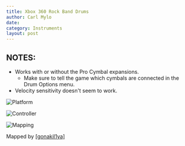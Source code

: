 ```yaml
---
title: Xbox 360 Rock Band Drums
author: Carl Mylo
date: 
category: Instruments
layout: post
---
```


## NOTES:


* Works with or without the Pro Cymbal expansions.
	* Make sure to tell the game which cymbals are connected in the Drum Options menu.
* Velocity sensitivity doesn't seem to work.

![Platform](https://raw.githubusercontent.com/hmxmilohax/rb3-pc/main/assets/images/instruments/wii.png "Platform") 

![Controller](https://raw.githubusercontent.com/hmxmilohax/rb3-pc/main/assets/images/instruments/rbdrmscontroller.png "Controller") 

![Mapping](https://raw.githubusercontent.com/hmxmilohax/rb3-pc/main/assets/images/instruments/360mpamapping.png "Mapping") 


Mapped by [[gonakil1ya]](https://linktr.ee/Gonakil1ya)